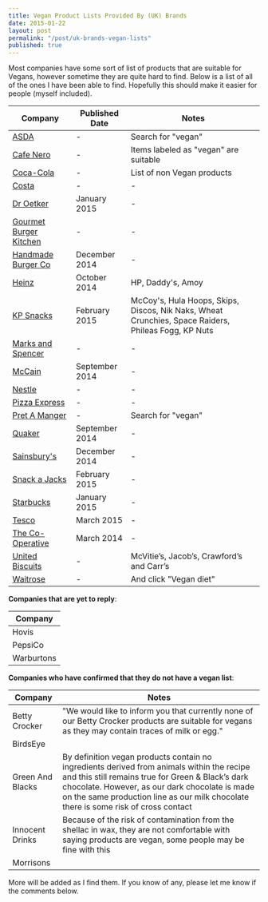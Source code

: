 ```yaml
---
title: Vegan Product Lists Provided By (UK) Brands
date: 2015-01-22
layout: post
permalink: "/post/uk-brands-vegan-lists"
published: true
---
```


Most companies have some sort of list of products that are suitable for Vegans, however sometime they are quite hard to find. Below is a list of all of the ones I have been able to find. Hopefully this should make it easier for people (myself included).

Company                                        | Published Date | Notes
-----------------------------------------------|----------------|------
[ASDA](http://goo.gl/Qw2955)                   | -              | Search for "vegan"
[Cafe Nero](http://goo.gl/ZUMEXq)              | -              | Items labeled as "vegan" are suitable
[Coca-Cola](http://goo.gl/kptCXZ)              | -              | List of non Vegan products
[Costa](http://goo.gl/wY2Fq0)                  | -              | -
[Dr Oetker](http://goo.gl/nlDvmb)              | January 2015   | -
[Gourmet Burger Kitchen](http://goo.gl/t5ntjT) | -              | -
[Handmade Burger Co](http://goo.gl/LRzxrn)     | December 2014  | -
[Heinz](http://goo.gl/Xkq5B6)                  | October 2014   | HP, Daddy's, Amoy
[KP Snacks](http://goo.gl/9S9CZn)              | February 2015  | McCoy's, Hula Hoops, Skips, Discos, Nik Naks, Wheat Crunchies, Space Raiders, Phileas Fogg, KP Nuts
[Marks and Spencer](http://goo.gl/LuUKR1)      | -              | -
[McCain](http://goo.gl/tAzDEp)                 | September 2014 | -
[Nestle](http://goo.gl/sbOeU7)                 | -              | -
[Pizza Express](http://goo.gl/JTh7MT)          | -              | -
[Pret A Manger](http://goo.gl/zxYYsF)          | -              | Search for "vegan"
[Quaker](http://goo.gl/jyQCr4)                 | September 2014 | -
[Sainsbury's](http://goo.gl/CN89Z3)            | December 2014  | -
[Snack a Jacks](http://goo.gl/IKdMkC)          | February 2015  | -
[Starbucks](http://goo.gl/iB7YRt)              | January 2015   | -
[Tesco](http://goo.gl/hYrzA1)                  | March 2015     | -
[The Co-Operative](http://goo.gl/sAEr0Y)       | March 2014     | -
[United Biscuits](http://goo.gl/EH3npP)        | -              | McVitie’s, Jacob’s, Crawford’s and Carr’s
[Waitrose](http://goo.gl/FVIYYZ)               | -              | And click "Vegan diet"

**Companies that are yet to reply**:

| Company |
|---------|
| Hovis |
| PepsiCo |
| Warburtons |

**Companies who have confirmed that they do not have a vegan list**:

Company             | Notes
--------------------|-------
Betty Crocker       | "We would like to inform you that currently none of our Betty Crocker products are suitable for vegans as they may contain traces of milk or egg."
BirdsEye            |
Green And Blacks    | By definition vegan products contain no ingredients derived from animals within the recipe and this still remains true for Green & Black’s dark chocolate. However, as our dark chocolate is made on the same production line as our milk chocolate there is some risk of cross contact
Innocent Drinks     | Because of the risk of contamination from the shellac in wax, they are not comfortable with saying products are vegan, some people may be fine with this
Morrisons           |

More will be added as I find them. If you know of any, please let me know if the comments below.
